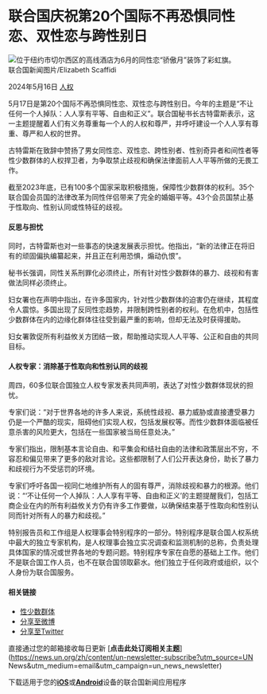# 联合国庆祝第20个国际不再恐惧同性恋、双性恋与跨性别日

![位于纽约市切尔西区的高线酒店为6月的同性恋“骄傲月”装饰了彩虹旗。](https://global.unitednations.entermediadb.net/assets/mediadb/services/module/asset/downloads/preset/assets/2019/06/17-June-2019_RainBow-bunting_Highline-Hotel.jpg/image1170x530cropped.jpg)  
联合国新闻图片/Elizabeth Scaffidi

2024年5月16日 [人权](/zh/news/topic/human-rights)

5月17日是第20个国际不再恐惧同性恋、双性恋与跨性别日。今年的主题是“不让任何一个人掉队：人人享有平等、自由和正义”。联合国秘书长古特雷斯表示，这一主题提醒着人们有义务尊重每一个人的人权和尊严，并呼吁建设一个人人享有尊重、尊严和人权的世界。

古特雷斯在致辞中赞扬了男女同性恋、双性恋、跨性别者、性别奇异者和间性者等性少数群体的人权捍卫者，为争取禁止歧视和确保法律面前人人平等所做的无畏工作。

截至2023年底，已有100多个国家采取积极措施，保障性少数群体的权利。35个联合国会员国的法律改革为同性伴侣带来了完全的婚姻平等。43个会员国禁止基于性取向、性别认同或性特征的歧视。

#### 反思与担忧

同时，古特雷斯也对一些事态的快速发展表示担忧。他指出，“新的法律正在将旧有的顽固偏执编纂起来，并且正在利用恐惧，煽动仇恨”。

秘书长强调，同性关系刑罪化必须终止，所有针对性少数群体的暴力、歧视和有害做法同样必须终止。

妇女署也在声明中指出，在许多国家内，针对性少数群体的迫害仍在继续，其程度令人震惊。多国出现了反同性恋趋势，并限制跨性别者的权利。在危机中，包括性少数群体在内的边缘化群体往往受到最严重的影响，但却无法及时获得援助。

妇女署敦促所有利益攸关方团结一致，帮助推动实现人人平等、公正和自由的共同目标。

#### 人权专家：消除基于性取向和性别认同的歧视

周四，60多位联合国独立人权专家发表共同声明，表达了对性少数群体现状的担忧。

专家们说：“对于世界各地的许多人来说，系统性歧视、暴力威胁或直接遭受暴力仍是一个严酷的现实，阻碍他们实现人权，包括发展权等。而性少数群体面临被任意杀害的风险更大，包括在一些国家被当局任意处决。”

专家们指出，限制基本言论自由、和平集会和结社自由的法律和政策层出不穷，不容忍和偏见带来了更多的敌对言论。这些都限制了人们公开表达身份，助长了暴力和歧视行为不受惩罚的环境。

专家们呼吁各国一视同仁地维护所有人的固有尊严，消除歧视和暴力的根源。他们说：“‘不让任何一个人掉队：人人享有平等、自由和正义’的主题提醒我们，包括工商企业在内的所有利益攸关方仍有许多工作要做，以确保结束基于性取向和性别认同而针对所有人的暴力和歧视。”

特别报告员和工作组是人权理事会特别程序的一部分。特别程序是联合国人权系统中最大的独立专家机构，是人权理事会独立实况调查和监测机制的总称，负责处理具体国家的情况或世界各地的专题问题。特别程序专家在自愿的基础上工作。他们不是联合国工作人员，也不在联合国领取薪水。他们独立于任何政府或组织，以个人身份为联合国服务。

#### 相关链接  
- [性少数群体](/zh/tags/xingshaoshuqunti)  
- [分享至微博](https://service.weibo.com/share/share.php?url=https://news.un.org/zh/story/2024/05/1128726&title=联合国庆祝第20个国际不再恐惧同性恋、双性恋与跨性别日)  
- [分享至Twitter](https://twitter.com/intent/tweet?text=联合国庆祝第20个国际不再恐惧同性恋、双性恋与跨性别日&url=https://news.un.org/zh/story/2024/05/1128726)  

直接通过您的邮箱接收每日更新 [**点击此处订阅相关主题**](https://news.un.org/zh/content/un-newsletter-subscribe?utm_source=UN News&utm_medium=email&utm_campaign=un_news_newsletter)

下载适用于您的[**iOS**](https://itunes.apple.com/us/app/un-news-reader/id496893005?mt=8)或[**Android**](https://play.google.com/store/apps/details?id=org.un.mobile.news&hl=en)设备的联合国新闻应用程序